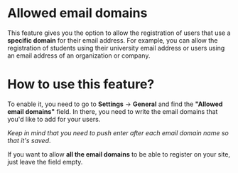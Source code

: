 # Allowed email domains


This feature gives you the option to allow the registration of users that use a **specific domain** for their email address. 
For example, you can allow the registration of students using their university email address or users using an email address of an organization or company.

# How to use this feature?

To enable it, you need to go to  **Settings**  ->  **General**  and find the **"Allowed email domains"** field. In there, you need to write the email domains that you'd like to add for your users.

*Keep in mind that you need to push enter after each email domain name so that it's saved*.

If you want to allow **all the email domains** to be able to register on your site, just leave the field empty.



